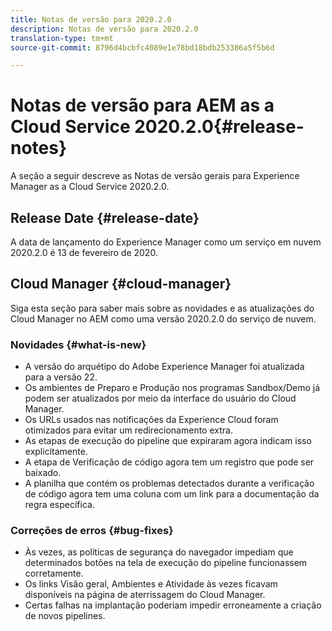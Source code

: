 ```yaml
---
title: Notas de versão para 2020.2.0
description: Notas de versão para 2020.2.0
translation-type: tm+mt
source-git-commit: 8796d4bcbfc4089e1e78bd18bdb253386a5f5b6d

---
```



# Notas de versão para AEM as a Cloud Service 2020.2.0{#release-notes}

A seção a seguir descreve as Notas de versão gerais para Experience Manager as a Cloud Service 2020.2.0.

## Release Date {#release-date}

A data de lançamento do Experience Manager como um serviço em nuvem 2020.2.0 é 13 de fevereiro de 2020.

## Cloud Manager {#cloud-manager}

Siga esta seção para saber mais sobre as novidades e as atualizações do Cloud Manager no AEM como uma versão 2020.2.0 do serviço de nuvem.

### Novidades {#what-is-new}

* A versão do arquétipo do Adobe Experience Manager foi atualizada para a versão 22.
* Os ambientes de Preparo e Produção nos programas Sandbox/Demo já podem ser atualizados por meio da interface do usuário do Cloud Manager.
* Os URLs usados nas notificações da Experience Cloud foram otimizados para evitar um redirecionamento extra.
* As etapas de execução do pipeline que expiraram agora indicam isso explicitamente.
* A etapa de Verificação de código agora tem um registro que pode ser baixado.
* A planilha que contém os problemas detectados durante a verificação de código agora tem uma coluna com um link para a documentação da regra específica.

### Correções de erros {#bug-fixes}

* Às vezes, as políticas de segurança do navegador impediam que determinados botões na tela de execução do pipeline funcionassem corretamente.
* Os links Visão geral, Ambientes e Atividade às vezes ficavam disponíveis na página de aterrissagem do Cloud Manager.
* Certas falhas na implantação poderiam impedir erroneamente a criação de novos pipelines.
